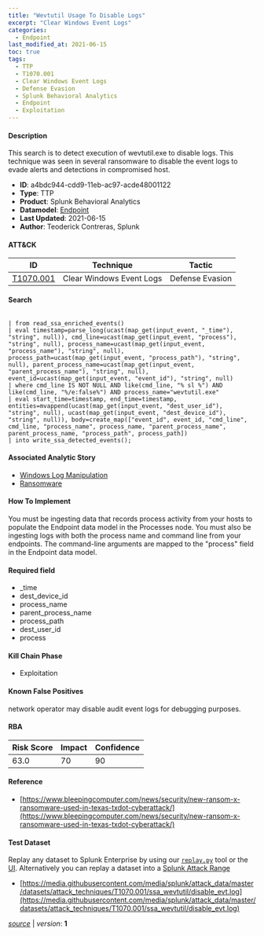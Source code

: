 ```yaml
---
title: "Wevtutil Usage To Disable Logs"
excerpt: "Clear Windows Event Logs"
categories:
  - Endpoint
last_modified_at: 2021-06-15
toc: true
tags:
  - TTP
  - T1070.001
  - Clear Windows Event Logs
  - Defense Evasion
  - Splunk Behavioral Analytics
  - Endpoint
  - Exploitation
---
```




#### Description

This search is to detect execution of wevtutil.exe to disable logs. This technique was seen in several ransomware to disable the event logs to evade alerts and detections in compromised host.

- **ID**: a4bdc944-cdd9-11eb-ac97-acde48001122
- **Type**: TTP
- **Product**: Splunk Behavioral Analytics
- **Datamodel**: [Endpoint](https://docs.splunk.com/Documentation/CIM/latest/User/Endpoint)
- **Last Updated**: 2021-06-15
- **Author**: Teoderick Contreras, Splunk


#### ATT&CK

| ID          | Technique   | Tactic       |
| ----------- | ----------- |--------------|
| [T1070.001](https://attack.mitre.org/techniques/T1070/001/) | Clear Windows Event Logs | Defense Evasion |


#### Search

```

| from read_ssa_enriched_events() 
| eval timestamp=parse_long(ucast(map_get(input_event, "_time"), "string", null)), cmd_line=ucast(map_get(input_event, "process"), "string", null), process_name=ucast(map_get(input_event, "process_name"), "string", null), process_path=ucast(map_get(input_event, "process_path"), "string", null), parent_process_name=ucast(map_get(input_event, "parent_process_name"), "string", null), event_id=ucast(map_get(input_event, "event_id"), "string", null) 
| where cmd_line IS NOT NULL AND like(cmd_line, "% sl %") AND like(cmd_line, "%/e:false%") AND process_name="wevtutil.exe" 
| eval start_time=timestamp, end_time=timestamp, entities=mvappend(ucast(map_get(input_event, "dest_user_id"), "string", null), ucast(map_get(input_event, "dest_device_id"), "string", null)), body=create_map(["event_id", event_id, "cmd_line", cmd_line, "process_name", process_name, "parent_process_name", parent_process_name, "process_path", process_path]) 
| into write_ssa_detected_events();
```

#### Associated Analytic Story
* [Windows Log Manipulation](/stories/windows_log_manipulation)
* [Ransomware](/stories/ransomware)


#### How To Implement
You must be ingesting data that records process activity from your hosts to populate the Endpoint data model in the Processes node. You must also be ingesting logs with both the process name and command line from your endpoints. The command-line arguments are mapped to the &#34;process&#34; field in the Endpoint data model.

#### Required field
* _time
* dest_device_id
* process_name
* parent_process_name
* process_path
* dest_user_id
* process


#### Kill Chain Phase
* Exploitation


#### Known False Positives
network operator may disable audit event logs for debugging purposes.



#### RBA

| Risk Score  | Impact      | Confidence   |
| ----------- | ----------- |--------------|
| 63.0 | 70 | 90 |



#### Reference

* [https://www.bleepingcomputer.com/news/security/new-ransom-x-ransomware-used-in-texas-txdot-cyberattack/](https://www.bleepingcomputer.com/news/security/new-ransom-x-ransomware-used-in-texas-txdot-cyberattack/)



#### Test Dataset
Replay any dataset to Splunk Enterprise by using our [`replay.py`](https://github.com/splunk/attack_data#using-replaypy) tool or the [UI](https://github.com/splunk/attack_data#using-ui).
Alternatively you can replay a dataset into a [Splunk Attack Range](https://github.com/splunk/attack_range#replay-dumps-into-attack-range-splunk-server)

* [https://media.githubusercontent.com/media/splunk/attack_data/master/datasets/attack_techniques/T1070.001/ssa_wevtutil/disable_evt.log](https://media.githubusercontent.com/media/splunk/attack_data/master/datasets/attack_techniques/T1070.001/ssa_wevtutil/disable_evt.log)


[_source_](https://github.com/splunk/security_content/tree/develop/detections/endpoint/wevtutil_usage_to_disable_logs.yml) | _version_: **1**